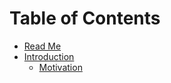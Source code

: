 # Table of Contents

- [Read Me](../README.md)
- [Introduction](introduction/README.md)
  - [Motivation](introduction/Motivation.md)
